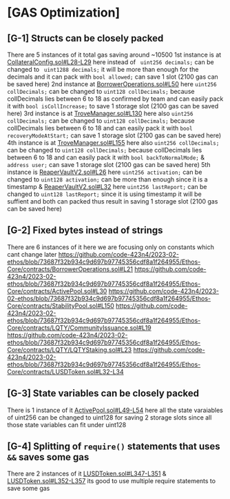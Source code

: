 # [GAS Optimization]

## [G-1] Structs can be closely packed 
There are 5 instances of it total gas saving around ~10500
1st instance is at [CollateralConfig.sol#L28-L29](https://github.com/code-423n4/2023-02-ethos/blob/73687f32b934c9d697b97745356cdf8a1f264955/Ethos-Core/contracts/CollateralConfig.sol#L28-L29) here instead of ` uint256 decimals;` can be changed to ` uint1288 decimals;` it will be more than enough for the decimals and it can pack with `bool allowed;` can save 1 slot (2100 gas can be saved here)
2nd instance at [BorrowerOperations.sol#L50](https://github.com/code-423n4/2023-02-ethos/blob/73687f32b934c9d697b97745356cdf8a1f264955/Ethos-Core/contracts/BorrowerOperations.sol#L50) here `uint256 collDecimals;` can be changed to `uint128 collDecimals;` because collDecimals lies between 6 to 18 as confirmed by team and can easily pack it with `bool isCollIncrease;` to save 1 storage slot (2100 gas can be saved here)
3rd instance is at [TroveManager.sol#L130](https://github.com/code-423n4/2023-02-ethos/blob/73687f32b934c9d697b97745356cdf8a1f264955/Ethos-Core/contracts/TroveManager.sol#L130) here also `uint256 collDecimals;` can be changed to `uint128 collDecimals;` because collDecimals lies between 6 to 18 and can easily pack it with `bool recoveryModeAtStart;` can save 1 storage slot (2100 gas can be saved here)
4th instance is at [TroveManager.sol#L155](https://github.com/code-423n4/2023-02-ethos/blob/73687f32b934c9d697b97745356cdf8a1f264955/Ethos-Core/contracts/TroveManager.sol#L155) here also `uint256 collDecimals;` can be changed to `uint128 collDecimals;` because collDecimals lies between 6 to 18 and can easily pack it with `bool backToNormalMode;` & `address user;` can save 1 storage slot (2100 gas can be saved here)
5th instance is [ReaperVaultV2.sol#L26](https://github.com/code-423n4/2023-02-ethos/blob/73687f32b934c9d697b97745356cdf8a1f264955/Ethos-Vault/contracts/ReaperVaultV2.sol#L26) here `uint256 activation;` can be changed to `uint128 activation;` can be more than enough since it is a timestamp & [ReaperVaultV2.sol#L32](https://github.com/code-423n4/2023-02-ethos/blob/73687f32b934c9d697b97745356cdf8a1f264955/Ethos-Vault/contracts/ReaperVaultV2.sol#L32) here `uint256 lastReport;` can be changed to `uint128 lastReport;` since it is using timestamp it will be suffient and both can packed thus result in saving 1 storage slot (2100 gas can be saved here) 

## [G-2] Fixed bytes instead of strings
There are 6 instances of it here we are focusing only on constants which cant change later 
https://github.com/code-423n4/2023-02-ethos/blob/73687f32b934c9d697b97745356cdf8a1f264955/Ethos-Core/contracts/BorrowerOperations.sol#L21
https://github.com/code-423n4/2023-02-ethos/blob/73687f32b934c9d697b97745356cdf8a1f264955/Ethos-Core/contracts/ActivePool.sol#L30
https://github.com/code-423n4/2023-02-ethos/blob/73687f32b934c9d697b97745356cdf8a1f264955/Ethos-Core/contracts/StabilityPool.sol#L150
https://github.com/code-423n4/2023-02-ethos/blob/73687f32b934c9d697b97745356cdf8a1f264955/Ethos-Core/contracts/LQTY/CommunityIssuance.sol#L19
https://github.com/code-423n4/2023-02-ethos/blob/73687f32b934c9d697b97745356cdf8a1f264955/Ethos-Core/contracts/LQTY/LQTYStaking.sol#L23
https://github.com/code-423n4/2023-02-ethos/blob/73687f32b934c9d697b97745356cdf8a1f264955/Ethos-Core/contracts/LUSDToken.sol#L32-L34

## [G-3] State variables can be closely packed 
There is 1 instance of it 
[ActivePool.sol#L49-L54](https://github.com/code-423n4/2023-02-ethos/blob/73687f32b934c9d697b97745356cdf8a1f264955/Ethos-Core/contracts/ActivePool.sol#L49-L54) here all the state varaiables of uint256 can be changed to uint128 for saving 2 storage slots 
since all those state variables can fit under uint128

## [G-4] Splitting of `require()` statements that uses `&&` saves some gas
There are 2 instances of it
[LUSDToken.sol#L347-L351](https://github.com/code-423n4/2023-02-ethos/blob/73687f32b934c9d697b97745356cdf8a1f264955/Ethos-Core/contracts/LUSDToken.sol#L347-L351) 
& [LUSDToken.sol#L352-L357](https://github.com/code-423n4/2023-02-ethos/blob/73687f32b934c9d697b97745356cdf8a1f264955/Ethos-Core/contracts/LUSDToken.sol#L352-L357)
its good to use multiple require statements to save some gas


